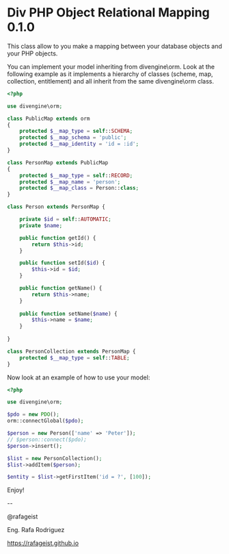 ﻿# Div PHP Object Relational Mapping 0.1.0

This class allow to you make a mapping between your database objects and
your PHP objects.

You can implement your model inheriting from divengine\orm. Look at the 
following example as it implements a hierarchy of classes (scheme, map, 
collection, entitlement) and all inherit from the same divengine\orm class.

```php
<?php

use divengine\orm;

class PublicMap extends orm
{
    protected $__map_type = self::SCHEMA;
    protected $__map_schema = 'public';
    protected $__map_identity = 'id = :id';
}

class PersonMap extends PublicMap
{
    protected $__map_type = self::RECORD;
    protected $__map_name = 'person';
    protected $__map_class = Person::class;
}

class Person extends PersonMap {

    private $id = self::AUTOMATIC;
    private $name;

    public function getId() {
        return $this->id;
    }

    public function setId($id) {
        $this->id = $id;
    }

    public function getName() {
        return $this->name;
    }
   
    public function setName($name) {
        $this->name = $name;
    }
   
}

class PersonCollection extends PersonMap {
    protected $__map_type = self::TABLE;
}

```

Now look at an example of how to use your model:
```php
<?php

use divengine\orm;

$pdo = new PDO();
orm::connectGlobal($pdo);

$person = new Person(['name' => 'Peter']);
// $person::connect($pdo); 
$person->insert();

$list = new PersonCollection();
$list->addItem($person);

$entity = $list->getFirstItem('id = ?', [100]);

```

Enjoy!

-- 

@rafageist

Eng. Rafa Rodriguez

https://rafageist.github.io